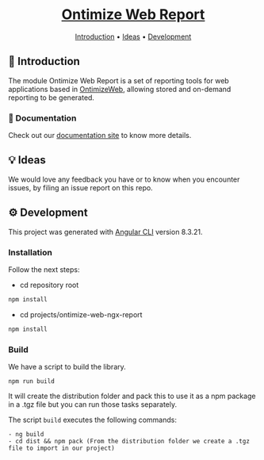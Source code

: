 
<h1 align="center">
  <div style="display:inline-block;vertical-align: middle;">
    <a name="logo" href="https://ontimizeweb.github.io/docs/v8/report/">
      Ontimize Web Report
    </a>
  </div>
</h1>

<p align="center">
  <a href="#-introduction">Introduction</a> •
  <a href="#-ideas">Ideas</a> •
  <a href="#gear-development">Development</a>
</p>

## 📜 Introduction

The module Ontimize Web Report is a set of reporting tools for web applications based in [OntimizeWeb](https://github.com/OntimizeWeb/ontimize-web-ngx), allowing stored and on-demand reporting to be generated.

### 📖 Documentation

Check out our [documentation site](https://ontimizeweb.github.io/docs/v8/report/) to know more details.

## 💡 Ideas

We would love any feedback you have or to know when you encounter issues, by filing an issue report on this repo.


## :gear: Development

This project was generated with [Angular CLI](https://github.com/angular/angular-cli) version 8.3.21.

### Installation

Follow the next steps:

  - cd repository root
```bash
npm install
```
  - cd projects/ontimize-web-ngx-report
```bash
npm install
```

### Build

We have a script to build the library.

`npm run build`

It will create the distribution folder and pack this to use it as a npm package in a .tgz file but you can run those tasks separately.

The script `build` executes the following commands:

    - ng build
    - cd dist && npm pack (From the distribution folder we create a .tgz file to import in our project)

